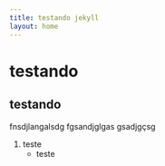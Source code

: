 ```yaml
---
title: testando jekyll
layout: home
---
```

# testando
## testando
fnsdjlangalsdg
fgsandjglgas
gsadjgçsg

1. teste
    - teste

